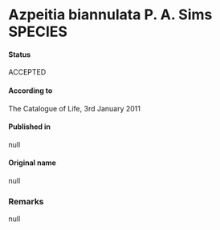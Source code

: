 Azpeitia biannulata P. A. Sims SPECIES
=======

#### Status
ACCEPTED

#### According to
The Catalogue of Life, 3rd January 2011

#### Published in
null

#### Original name
null

### Remarks
null